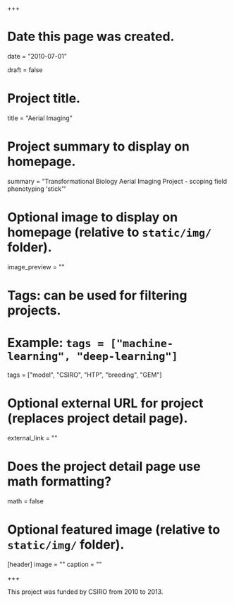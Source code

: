 +++
# Date this page was created.
date = "2010-07-01"

draft = false

# Project title.
title = "Aerial Imaging"

# Project summary to display on homepage.
summary = "Transformational Biology Aerial Imaging Project - scoping field phenotyping 'stick'"

# Optional image to display on homepage (relative to `static/img/` folder).
image_preview = ""

# Tags: can be used for filtering projects.
# Example: `tags = ["machine-learning", "deep-learning"]`
tags = ["model", "CSIRO", "HTP", "breeding", "GEM"]

# Optional external URL for project (replaces project detail page).
external_link = ""

# Does the project detail page use math formatting?
math = false

# Optional featured image (relative to `static/img/` folder).
[header]
image = ""
caption = ""

+++

This project was funded by CSIRO from 2010 to 2013.



